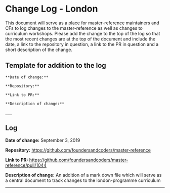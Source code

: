 # Change Log - London

This document will serve as a place for master-reference maintainers and CFs to log changes to the master-reference as well as changes to curriculum workshops.
Please add the change to the top of the log so that the most recent changes are at the top of the document and include the date, a link to the repository in question, a link to the PR in question and a short description of the change.

## Template for addition to the log

```
**Date of change:**

**Repository:** 

**Link to PR:**

**Description of change:**

___
```

## Log

**Date of change:** 
September 3, 2019

**Repository:** 
https://github.com/foundersandcoders/master-reference

**Link to PR:**
https://github.com/foundersandcoders/master-reference/pull/1044

**Description of change:** 
An addition of a mark down file which will serve as a central document to track changes to the london-programme curriculum

___
